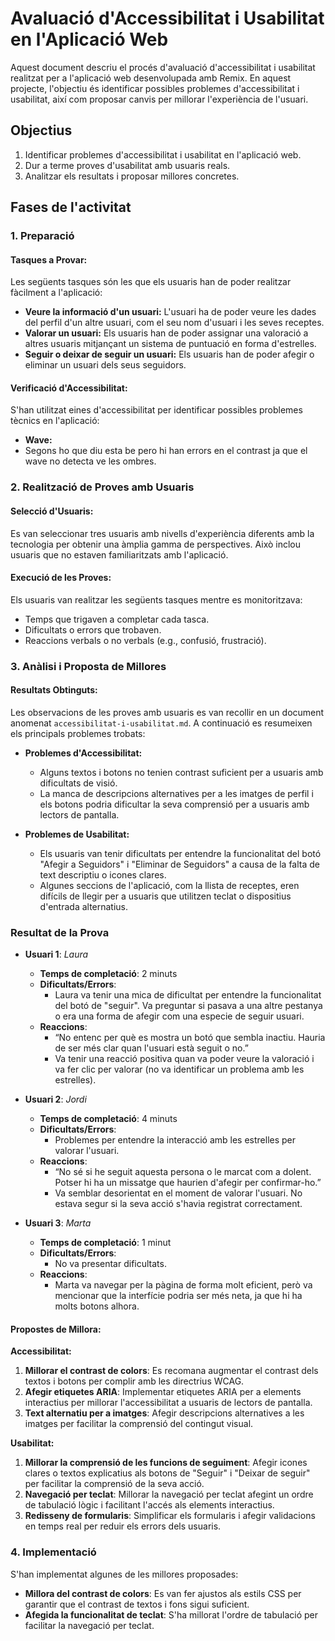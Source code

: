 # Avaluació d'Accessibilitat i Usabilitat en l'Aplicació Web

Aquest document descriu el procés d'avaluació d'accessibilitat i usabilitat realitzat per a l'aplicació web desenvolupada amb Remix. En aquest projecte, l'objectiu és identificar possibles problemes d'accessibilitat i usabilitat, així com proposar canvis per millorar l'experiència de l'usuari.

## Objectius

1. Identificar problemes d'accessibilitat i usabilitat en l'aplicació web.
2. Dur a terme proves d'usabilitat amb usuaris reals.
3. Analitzar els resultats i proposar millores concretes.

## Fases de l'activitat

### 1. Preparació

#### Tasques a Provar:

Les següents tasques són les que els usuaris han de poder realitzar fàcilment a l'aplicació:

- **Veure la informació d'un usuari:** L'usuari ha de poder veure les dades del perfil d'un altre usuari, com el seu nom d'usuari i les seves receptes.
- **Valorar un usuari:** Els usuaris han de poder assignar una valoració a altres usuaris mitjançant un sistema de puntuació en forma d'estrelles.
- **Seguir o deixar de seguir un usuari:** Els usuaris han de poder afegir o eliminar un usuari dels seus seguidors.

#### Verificació d'Accessibilitat:

S'han utilitzat eines d'accessibilitat per identificar possibles problemes tècnics en l'aplicació:

- **Wave:**
- Segons ho que diu esta be pero hi han errors en el contrast ja que el wave no detecta ve les ombres.

### 2. Realització de Proves amb Usuaris

#### Selecció d'Usuaris:

Es van seleccionar tres usuaris amb nivells d'experiència diferents amb la tecnologia per obtenir una àmplia gamma de perspectives. Això inclou usuaris que no estaven familiaritzats amb l'aplicació.

#### Execució de les Proves:

Els usuaris van realitzar les següents tasques mentre es monitoritzava:

- Temps que trigaven a completar cada tasca.
- Dificultats o errors que trobaven.
- Reaccions verbals o no verbals (e.g., confusió, frustració).

### 3. Anàlisi i Proposta de Millores

#### Resultats Obtinguts:

Les observacions de les proves amb usuaris es van recollir en un document anomenat `accessibilitat-i-usabilitat.md`. A continuació es resumeixen els principals problemes trobats:

- **Problemes d'Accessibilitat:**
  - Alguns textos i botons no tenien contrast suficient per a usuaris amb dificultats de visió.
  - La manca de descripcions alternatives per a les imatges de perfil i els botons podria dificultar la seva comprensió per a usuaris amb lectors de pantalla.
  
- **Problemes de Usabilitat:**
  - Els usuaris van tenir dificultats per entendre la funcionalitat del botó "Afegir a Seguidors" i "Eliminar de Seguidors" a causa de la falta de text descriptiu o icones clares.
  - Algunes seccions de l'aplicació, com la llista de receptes, eren difícils de llegir per a usuaris que utilitzen teclat o dispositius d'entrada alternatius.

### **Resultat de la Prova**

- **Usuari 1**: *Laura*
  - **Temps de completació**: 2 minuts
  - **Dificultats/Errors**:
    - Laura va tenir una mica de dificultat per entendre la funcionalitat del botó de "seguir". Va preguntar si pasava a una altre pestanya o era una forma de afegir com una especie de seguir usuari.
  - **Reaccions**:
    - “No entenc per què es mostra un botó que sembla inactiu. Hauria de ser més clar quan l'usuari està seguit o no.”
    - Va tenir una reacció positiva quan va poder veure la valoració i va fer clic per valorar (no va identificar un problema amb les estrelles).
  
- **Usuari 2**: *Jordi*
  - **Temps de completació**: 4 minuts
  - **Dificultats/Errors**:
    - Problemes per entendre la interacció amb les estrelles per valorar l'usuari.
  - **Reaccions**:
    - “No sé si he seguit aquesta persona o le marcat com a dolent. Potser hi ha un missatge que haurien d'afegir per confirmar-ho.”
    - Va semblar desorientat en el moment de valorar l'usuari. No estava segur si la seva acció s'havia registrat correctament.

- **Usuari 3**: *Marta*
  - **Temps de completació**: 1 minut
  - **Dificultats/Errors**:
    - No va presentar dificultats.
  - **Reaccions**:
    - Marta va navegar per la pàgina de forma molt eficient, però va mencionar que la interfície podria ser més neta, ja que hi ha molts botons alhora.

#### Propostes de Millora:

**Accessibilitat:**

1. **Millorar el contrast de colors**: Es recomana augmentar el contrast dels textos i botons per complir amb les directrius WCAG.
2. **Afegir etiquetes ARIA**: Implementar etiquetes ARIA per a elements interactius per millorar l'accessibilitat a usuaris de lectors de pantalla.
3. **Text alternatiu per a imatges**: Afegir descripcions alternatives a les imatges per facilitar la comprensió del contingut visual.

**Usabilitat:**

1. **Millorar la comprensió de les funcions de seguiment**: Afegir icones clares o textos explicatius als botons de "Seguir" i "Deixar de seguir" per facilitar la comprensió de la seva acció.
2. **Navegació per teclat**: Millorar la navegació per teclat afegint un ordre de tabulació lògic i facilitant l'accés als elements interactius.
3. **Redisseny de formularis**: Simplificar els formularis i afegir validacions en temps real per reduir els errors dels usuaris.

### 4. Implementació

S'han implementat algunes de les millores proposades:

- **Millora del contrast de colors**: Es van fer ajustos als estils CSS per garantir que el contrast de textos i fons sigui suficient.
- **Afegida la funcionalitat de teclat**: S'ha millorat l'ordre de tabulació per facilitar la navegació per teclat.

